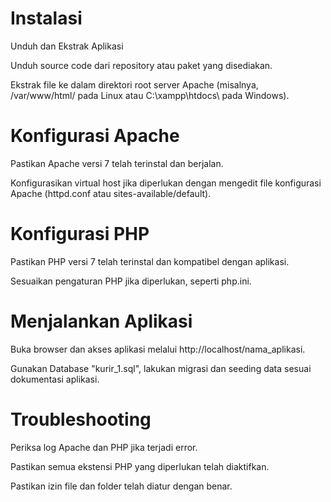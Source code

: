 # Instalasi

Unduh dan Ekstrak Aplikasi

Unduh source code dari repository atau paket yang disediakan.

Ekstrak file ke dalam direktori root server Apache (misalnya, /var/www/html/ pada Linux atau C:\xampp\htdocs\ pada Windows).

# Konfigurasi Apache

Pastikan Apache versi 7 telah terinstal dan berjalan.

Konfigurasikan virtual host jika diperlukan dengan mengedit file konfigurasi Apache (httpd.conf atau sites-available/default).

# Konfigurasi PHP

Pastikan PHP versi 7 telah terinstal dan kompatibel dengan aplikasi.

Sesuaikan pengaturan PHP jika diperlukan, seperti php.ini.

# Menjalankan Aplikasi

Buka browser dan akses aplikasi melalui http://localhost/nama_aplikasi.

Gunakan Database "kurir_1.sql", lakukan migrasi dan seeding data sesuai dokumentasi aplikasi.

# Troubleshooting

Periksa log Apache dan PHP jika terjadi error.

Pastikan semua ekstensi PHP yang diperlukan telah diaktifkan.

Pastikan izin file dan folder telah diatur dengan benar.

